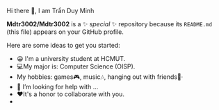 Hi there 👋, I am Trần Duy Minh


**Mdtr3002/Mdtr3002** is a ✨ _special_ ✨ repository because its `README.md` (this file) appears on your GitHub profile.

Here are some ideas to get you started:

- 😀 I'm a university student at HCMUT.
- 💻My major is: Computer Science (OISP).
-  My hobbies: games🎮, music🎶, hanging out with friends🎉·
- 🤔 I’m looking for help with ...
- ❤It's a honor to collaborate with you.
- 

